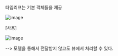 타임리프는 기본 객체들을 제공

![image](https://user-images.githubusercontent.com/108928206/184475971-7bd26a94-538f-4393-b39c-7d06dbda5695.png)

[사용]

![image](https://user-images.githubusercontent.com/108928206/184475977-af1cf0c4-5b8b-441f-b072-c127af07c4b3.png)

--> 모델을 통해서 전달받지 않고도 뷰에서 처리할 수 있다.
